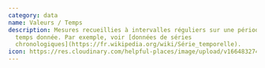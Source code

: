 ```yaml
---
category: data
name: Valeurs / Temps
description: Mesures recueillies à intervalles réguliers sur une période de
  temps donnée. Par exemple, voir [données de séries
  chronologiques](https://fr.wikipedia.org/wiki/Série_temporelle).
icon: https://res.cloudinary.com/helpful-places/image/upload/v1664832748/dtpr-icons/data/values_vt77mr.svg
---
```

